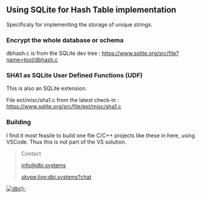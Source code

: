 
## Using SQLite for Hash Table implementation

Specificaly for implementing the storage of unique strings.

### Encrypt the whole database or schema 
dbhash.c is from the SQLite dev tree : https://www.sqlite.org/src/file?name=tool/dbhash.c

### SHA1 as SQLite User Defined Functions (UDF)

This is also an SQLite extension.

File ext/misc/sha1.c from the latest check-in : https://www.sqlite.org/src/file/ext/misc/sha1.c


### Building

I find it most feasile to build one file C/C++ projects like these in here, using VSCode.
Thus this is not part of the VS solution.


> Contact
> 
> [info@dbj.systems](mailto:info@dbj.systems)
>
> [skype:live:dbj.systems?chat](skype:live:dbj.systems?chat)

[![dbj();](http://dbj.org/wp-content/uploads/2015/12/cropped-dbj-icon-e1486129719897.jpg)](http://www.dbj.org "dbj")  

